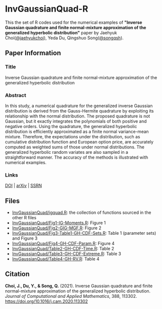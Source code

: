 # InvGaussianQuad-R  

This the set of R codes used for the numerical examples of __"Inverse Gaussian quadrature and finite normal-mixture approximation of the generalized hyperbolic distribution"__ paper by Jaehyuk Choi([@jaehyukchoi](https://github.com/jaehyukchoi)), Yeda Du, Qingshuo Song([@songqsh](https://github.com/songqsh)).

## Paper Information
### Title 
Inverse Gaussian quadrature and finite normal-mixture approximation of the generalized hyperbolic distribution

### Abstract
In this study, a numerical quadrature for the generalized inverse Gaussian distribution is derived from the Gauss-Hermite quadrature by exploiting its relationship with the normal distribution. The proposed quadrature is not Gaussian, but it exactly integrates the polynomials of both positive and negative orders. Using the quadrature, the generalized hyperbolic distribution is efficiently approximated as a finite normal variance-mean mixture. Therefore, the expectations under the distribution, such as cumulative distribution function and European option price, are accurately computed as weighted sums of those under normal distributions. The generalized hyperbolic random variates are also sampled in a straightforward manner. The accuracy of the methods is illustrated with numerical examples.

### Links
[DOI](https://doi.org/10.1016/j.cam.2020.113302) | [arXiv](https://arxiv.org/abs/1810.01116) | [SSRN](http://ssrn.com/abstract=3259013)

## Files
* [InvGaussianQuad/igquad.R](InvGaussianQuad/igquad.R): the collection of functions sourced in the other R files
* [InvGaussianQuad/Fig1-IG-Moments.R](InvGaussianQuad/Fig1-IG-Moments.R): Figure 1
* [InvGaussianQuad/Fig2-GIG-MGF.R](InvGaussianQuad/Fig2-GIG-MGF.R): Figure 2
* [InvGaussianQuad/Fig3-Table1-GH-CDF-Sets.R](InvGaussianQuad/Fig3-Table1-GH-CDF-Sets.R): Table 1 (parameter sets) and Figure 3 
* [InvGaussianQuad/Fig4-GH-CDF-Param.R](InvGaussianQuad/Fig4-GH-CDF-Param.R): Figure 4
* [InvGaussianQuad/Table2-GH-CDF-Time.R](InvGaussianQuad/Table2-GH-CDF-Time.R): Table 2
* [InvGaussianQuad/Table3-GH-CDF-Extreme.R](InvGaussianQuad/Table3-GH-CDF-Extreme.R): Table 3
* [InvGaussianQuad/Table4-GH-RV.R](InvGaussianQuad/Table4-GH-RV.R): Table 4

## Citation
__Choi, J., Du, Y., & Song, Q.__ (2021). Inverse Gaussian quadrature and finite normal-mixture approximation of the generalized hyperbolic distribution. *Journal of Computational and Applied Mathematics*, 388, 113302. https://doi.org/10.1016/j.cam.2020.113302
